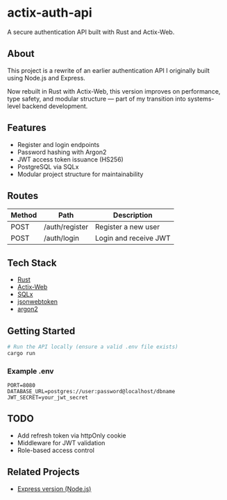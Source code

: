 # actix-auth-api

A secure authentication API built with Rust and Actix-Web.

## About

This project is a rewrite of an earlier authentication API I originally built using Node.js and Express.

Now rebuilt in Rust with Actix-Web, this version improves on performance, type safety, and modular structure — part of my transition into systems-level backend development.



## Features

- Register and login endpoints
- Password hashing with Argon2
- JWT access token issuance (HS256)
- PostgreSQL via SQLx
- Modular project structure for maintainability



## Routes

| Method | Path           | Description           |
| ------ | -------------- | --------------------- |
| POST   | /auth/register | Register a new user   |
| POST   | /auth/login    | Login and receive JWT |



## Tech Stack

- [Rust](https://www.rust-lang.org/)
- [Actix-Web](https://actix.rs/)
- [SQLx](https://docs.rs/sqlx)
- [jsonwebtoken](https://docs.rs/jsonwebtoken)
- [argon2](https://docs.rs/argon2)



## Getting Started

```bash
# Run the API locally (ensure a valid .env file exists)
cargo run
```

### Example .env

```
PORT=8080
DATABASE_URL=postgres://user:password@localhost/dbname
JWT_SECRET=your_jwt_secret
```



## TODO

- Add refresh token via httpOnly cookie
- Middleware for JWT validation
- Role-based access control



## Related Projects

- [Express version (Node.js)](https://github.com/MattPatchava/authentication-system/tree/main/backend)